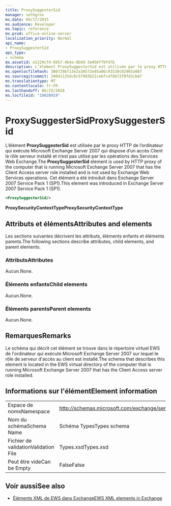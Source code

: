 ```yaml
---
title: ProxySuggesterSid
manager: sethgros
ms.date: 09/17/2015
ms.audience: Developer
ms.topic: reference
ms.prod: office-online-server
localization_priority: Normal
api_name:
- ProxySuggesterSid
api_type:
- schema
ms.assetid: e1229cf4-8957-4b4a-8b9d-3e956ff9fd7b
description: L’élément ProxySuggesterSid est utilisée par le proxy HTTP de l’ordinateur qui exécute Microsoft Exchange Server 2007 qui dispose d’un accès Client le rôle serveur installé et n’est pas utilisé par les opérations des Services Web Exchange. Cet élément a été introduit dans Exchange Server 2007 Service Pack 1 (SP1).
ms.openlocfilehash: 380729bf13e2a30572e85a86c93530c02965a987
ms.sourcegitcommit: 34041125dc8c5f993b21cebfc4f8b72f0fd2cb6f
ms.translationtype: MT
ms.contentlocale: fr-FR
ms.lasthandoff: 06/25/2018
ms.locfileid: "19828919"
---
```

# <a name="proxysuggestersid"></a><span data-ttu-id="fdb79-104">ProxySuggesterSid</span><span class="sxs-lookup"><span data-stu-id="fdb79-104">ProxySuggesterSid</span></span>

<span data-ttu-id="fdb79-105">L’élément **ProxySuggesterSid** est utilisée par le proxy HTTP de l’ordinateur qui exécute Microsoft Exchange Server 2007 qui dispose d’un accès Client le rôle serveur installé et n’est pas utilisé par les opérations des Services Web Exchange.</span><span class="sxs-lookup"><span data-stu-id="fdb79-105">The **ProxySuggesterSid** element is used by HTTP proxy of the computer that is running Microsoft Exchange Server 2007 that has the Client Access server role installed and is not used by Exchange Web Services operations.</span></span> <span data-ttu-id="fdb79-106">Cet élément a été introduit dans Exchange Server 2007 Service Pack 1 (SP1).</span><span class="sxs-lookup"><span data-stu-id="fdb79-106">This element was introduced in Exchange Server 2007 Service Pack 1 (SP1).</span></span> 
  
```xml
<ProxySuggesterSid/>
```

 <span data-ttu-id="fdb79-107">**ProxySecurityContextType**</span><span class="sxs-lookup"><span data-stu-id="fdb79-107">**ProxySecurityContextType**</span></span>
## <a name="attributes-and-elements"></a><span data-ttu-id="fdb79-108">Attributs et éléments</span><span class="sxs-lookup"><span data-stu-id="fdb79-108">Attributes and elements</span></span>

<span data-ttu-id="fdb79-109">Les sections suivantes décrivent les attributs, éléments enfants et éléments parents.</span><span class="sxs-lookup"><span data-stu-id="fdb79-109">The following sections describe attributes, child elements, and parent elements.</span></span>
  
### <a name="attributes"></a><span data-ttu-id="fdb79-110">Attributs</span><span class="sxs-lookup"><span data-stu-id="fdb79-110">Attributes</span></span>

<span data-ttu-id="fdb79-111">Aucun.</span><span class="sxs-lookup"><span data-stu-id="fdb79-111">None.</span></span>
  
### <a name="child-elements"></a><span data-ttu-id="fdb79-112">Éléments enfants</span><span class="sxs-lookup"><span data-stu-id="fdb79-112">Child elements</span></span>

<span data-ttu-id="fdb79-113">Aucun.</span><span class="sxs-lookup"><span data-stu-id="fdb79-113">None.</span></span>
  
### <a name="parent-elements"></a><span data-ttu-id="fdb79-114">Éléments parents</span><span class="sxs-lookup"><span data-stu-id="fdb79-114">Parent elements</span></span>

<span data-ttu-id="fdb79-115">Aucun.</span><span class="sxs-lookup"><span data-stu-id="fdb79-115">None.</span></span>
  
## <a name="remarks"></a><span data-ttu-id="fdb79-116">Remarques</span><span class="sxs-lookup"><span data-stu-id="fdb79-116">Remarks</span></span>

<span data-ttu-id="fdb79-117">Le schéma qui décrit cet élément se trouve dans le répertoire virtuel EWS de l'ordinateur qui exécute Microsoft Exchange Server 2007 sur lequel le rôle de serveur d'accès au client est installé.</span><span class="sxs-lookup"><span data-stu-id="fdb79-117">The schema that describes this element is located in the EWS virtual directory of the computer that is running Microsoft Exchange Server 2007 that has the Client Access server role installed.</span></span>
  
## <a name="element-information"></a><span data-ttu-id="fdb79-118">Informations sur l'élément</span><span class="sxs-lookup"><span data-stu-id="fdb79-118">Element information</span></span>

|||
|:-----|:-----|
|<span data-ttu-id="fdb79-119">Espace de noms</span><span class="sxs-lookup"><span data-stu-id="fdb79-119">Namespace</span></span>  <br/> |http://schemas.microsoft.com/exchange/services/2006/types  <br/> |
|<span data-ttu-id="fdb79-120">Nom du schéma</span><span class="sxs-lookup"><span data-stu-id="fdb79-120">Schema Name</span></span>  <br/> |<span data-ttu-id="fdb79-121">Schéma Types</span><span class="sxs-lookup"><span data-stu-id="fdb79-121">Types schema</span></span>  <br/> |
|<span data-ttu-id="fdb79-122">Fichier de validation</span><span class="sxs-lookup"><span data-stu-id="fdb79-122">Validation File</span></span>  <br/> |<span data-ttu-id="fdb79-123">Types.xsd</span><span class="sxs-lookup"><span data-stu-id="fdb79-123">Types.xsd</span></span>  <br/> |
|<span data-ttu-id="fdb79-124">Peut être vide</span><span class="sxs-lookup"><span data-stu-id="fdb79-124">Can be Empty</span></span>  <br/> |<span data-ttu-id="fdb79-125">False</span><span class="sxs-lookup"><span data-stu-id="fdb79-125">False</span></span>  <br/> |
   
## <a name="see-also"></a><span data-ttu-id="fdb79-126">Voir aussi</span><span class="sxs-lookup"><span data-stu-id="fdb79-126">See also</span></span>



- [<span data-ttu-id="fdb79-127">Éléments XML de EWS dans Exchange</span><span class="sxs-lookup"><span data-stu-id="fdb79-127">EWS XML elements in Exchange</span></span>](ews-xml-elements-in-exchange.md)

